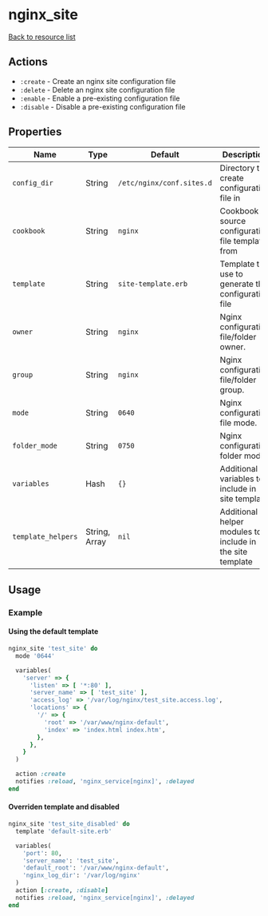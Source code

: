 # nginx_site

[Back to resource list](../README.md#resources)

## Actions

- `:create` - Create an nginx site configuration file
- `:delete` - Delete an nginx site configuration file
- `:enable` - Enable a pre-existing configuration file
- `:disable` - Disable a pre-existing configuration file

## Properties

| Name               | Type          | Default                   | Description                                               |
| ------------------ | ------------- | ------------------------- | --------------------------------------------------------- |
| `config_dir`       | String        | `/etc/nginx/conf.sites.d` | Directory to create configuration file in                 |
| `cookbook`         | String        | `nginx`                   | Cookbook to source configuration file template from       |
| `template`         | String        | `site-template.erb`       | Template to use to generate the configuration file        |
| `owner`            | String        | `nginx`                   | Nginx configuration file/folder owner.                    |
| `group`            | String        | `nginx`                   | Nginx configuration file/folder group.                    |
| `mode`             | String        | `0640`                    | Nginx configuration file mode.                            |
| `folder_mode`      | String        | `0750`                    | Nginx configuration folder mode.                          |
| `variables`        | Hash          | `{}`                      | Additional variables to include in site template          |
| `template_helpers` | String, Array | `nil`                     | Additional helper modules to include in the site template |

## Usage

### Example

#### Using the default template

```ruby
nginx_site 'test_site' do
  mode '0644'

  variables(
    'server' => {
      'listen' => [ '*:80' ],
      'server_name' => [ 'test_site' ],
      'access_log' => '/var/log/nginx/test_site.access.log',
      'locations' => {
        '/' => {
          'root' => '/var/www/nginx-default',
          'index' => 'index.html index.htm',
        },
      },
    }
  )

  action :create
  notifies :reload, 'nginx_service[nginx]', :delayed
end
```

#### Overriden template and disabled

```ruby
nginx_site 'test_site_disabled' do
  template 'default-site.erb'

  variables(
    'port': 80,
    'server_name': 'test_site',
    'default_root': '/var/www/nginx-default',
    'nginx_log_dir': '/var/log/nginx'
  )
  action [:create, :disable]
  notifies :reload, 'nginx_service[nginx]', :delayed
end
```
